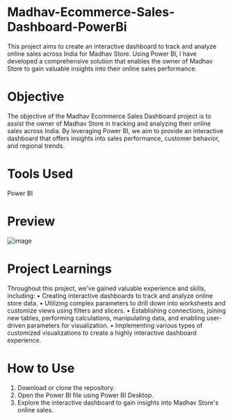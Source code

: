 # Madhav-Ecommerce-Sales-Dashboard-PowerBi
This project aims to create an interactive dashboard to track and analyze online sales across India for Madhav Store. Using Power Bl, I have developed a comprehensive solution that enables the owner of Madhav Store to gain valuable insights into their online sales performance.
# Objective 
The objective of the Madhav Ecommerce Sales Dashboard project is to assist the owner of Madhav Store in tracking and analyzing their online sales across India. By leveraging Power BI, we aim to provide an interactive dashboard that offers insights into sales performance, customer behavior, and regional trends. 
# Tools Used 
Power BI
# Preview
![image](https://github.com/user-attachments/assets/4e32c01f-f1c5-4f9c-a024-eb01f27583e7)

# Project Learnings 
Throughout this project, we've gained valuable experience and skills, including: 
• Creating interactive dashboards to track and analyze online store data. 
• Utilizing complex parameters to drill down into worksheets and customize views using filters and slicers.
• Establishing connections, joining new tables, performing calculations, manipulating data, and enabling user-driven parameters for visualization. 
• Implementing various types of customized visualizations to create a highly interactive dashboard experience.
# How to Use
1. Download or clone the repository.
2. Open the Power BI file using Power BI Desktop.
3. Explore the interactive dashboard to gain insights into Madhav Store's online sales.
